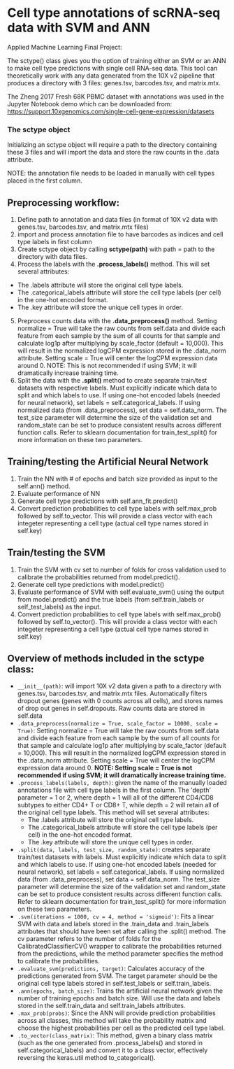 # Cell type annotations of scRNA-seq data with SVM and ANN
Applied Machine Learning Final Project: 

The sctype() class gives you the option of training either an SVM or an ANN to make cell type predictions
with single cell RNA-seq data. This tool can theoretically work with any data generated from the 10X v2
pipeline that produces a directory with 3 files: genes.tsv, barcodes.tsv, and matrix.mtx.

The Zheng 2017 Fresh 68K PBMC dataset with annotations was used in the Jupyter Notebook demo
which can be downloaded from:
https://support.10xgenomics.com/single-cell-gene-expression/datasets

### The sctype object
Initializing an sctype object will require a path to the directory containing these 3 files and will 
import the data and store the raw counts in the .data attribute. 

NOTE: the annotation file needs to be loaded in manually with cell types placed in the first column.


## __Preprocessing workflow__:
1. Define path to annotation and data files (in format of 10X v2 data with genes.tsv, barcodes.tsv, and matrix.mtx files)
2. import and process annotation file to have barcodes as indices and cell type labels in first column
3. Create sctype object by calling __sctype(path)__ with path = path to the directory with data files.
4. Process the labels with the __.process_labels()__ method. This will set several attributes:
  - The .labels attribute will store the original cell type labels.
  - The .categorical_labels attribute will store the cell type labels (per cell) in the one-hot encoded format.
  - The .key attribute will store the unique cell types in order. 
5. Preprocess counts data with the __.data_preprocess()__ method. Setting normalize = True will take the raw counts from self.data
and divide each feature from each sample by the sum of all counts for that sample and calculate log1p after multiplying
by scale_factor (default = 10,000). This will result in the normalized logCPM expression stored in the .data_norm attribute.
Setting scale = True will center the logCPM expression data around 0. NOTE: This is not recommended if using SVM; it will
dramatically increase training time.
6. Split the data with the __.split()__ method to create separate train/test datasets with respective labels. Must explicitly
indicate which data to split and which labels to  use. If using one-hot encoded labels (needed for neural network), set 
labels = self.categorical_labels. If using normalized data (from .data_preprocess), set data = self.data_norm.
The test_size parameter will determine the size of the validation set and random_state can be set to produce consistent results
across different function calls. Refer to sklearn documentation for train_test_split() for more information on these two parameters.

## Training/testing the Artificial Neural Network
1. Train the NN with # of epochs and batch size provided as input to the self.ann() method.
2. Evaluate performance of NN
3. Generate cell type predictions with self.ann_fit.predict()
4. Convert prediction probabilities to cell type labels with self.max_prob followed by self.to_vector. This will provide a 
class vector with each integeter representing a cell type (actual cell type names stored in self.key)

## Train/testing the SVM
1. Train the SVM with cv set to number of folds for cross validation used to calibrate the probabilities returned from model.predict().
2. Generate cell type predictions with model.predict()
3. Evaluate performance of SVM with self.evaluate_svm() using the output from model.predict() and the true labels 
(from self.train_labels or self_test_labels) as the input.
4. Convert prediction probabilities to cell type labels with self.max_prob() followed by self.to_vector(). This will provide a class 
vector with each integeter representing a cell type (actual cell type names stored in self.key)

## Overview of __methods__ included in the sctype class:
- `__init__(path)`: will import 10X v2 data given a path to a directory with genes.tsv, barcodes.tsv, and matrix.mtx files. Automatically 
filters dropout genes (genes with 0 counts across all cells), and stores names of drop out genes in self.dropouts. Raw counts data
are stored in self.data
- `.data_preprocess(normalize = True, scale_factor = 10000, scale = True)`: Setting normalize = True will take the raw counts from self.data
and divide each feature from each sample by the sum of all counts for that sample and calculate log1p after multiplying
by scale_factor (default = 10,000). This will result in the normalized logCPM expression stored in the .data_norm attribute.
Setting scale = True will center the logCPM expression data around 0. __NOTE: Setting scale = True is not recommended if using SVM; it will
dramatically increase training time.__
- `.process_labels(labels, depth)`: given the name of the manually loaded annotations file with cell type labels in the first column. 
The 'depth' parameter = 1 or 2, where depth = 1 will all of the different CD4/CD8 subtypes to either CD4+ T or CD8+ T, while depth = 2
will retain all of the original cell type labels. 
This method will set several attributes:
   - The .labels attribute will store the original cell type labels.
   - The .categorical_labels attribute will store the cell type labels (per cell) in the one-hot encoded format.
   - The .key attribute will store the unique cell types in order. 
- `.split(data, labels, test_size, random_state)`: creates separate train/test datasets with labels. Must explicitly
indicate which data to split and which labels to use. If using one-hot encoded labels (needed for neural network), set 
labels = self.categorical_labels. If using normalized data (from .data_preprocess), set data = self.data_norm.
The test_size parameter will determine the size of the validation set and random_state can be set to produce consistent results
across different function calls. Refer to sklearn documentation for train_test_split() for more information on these two parameters.
- `.svm(iterations = 1000, cv = 4, method = 'sigmoid')`: Fits a linear SVM with data and labels stored in the .train_data and .train_labels
attributes that should have been set after calling the .split() method. The cv parameter refers to the number of folds for the 
CalibratedClassifierCV() wrapper to calibrate the probabilities returned from the predictions, while the method parameter specifies the 
method to calibrate the probabilities. 
- `.evaluate_svm(predictions, target)`: Calculates accuracy of the predictions generated from SVM. The target parameter should be the
original cell type labels stored in self.test_labels or self.train_labels.
- `.ann(epochs, batch_size)`: Trains the artificial neural network given the number of training epochs and batch size. Will use the data and 
labels stored in the self.train_data and self.train_labels attributes.
- `.max_prob(probs)`: Since the ANN will provide prediction probabilities across all classes, this method will take the probability matrix
and choose the highest probabilities per cell as the predicted cell type label.
- `.to_vector(class_matrix)`: This method, given a binary class matrix (such as the one generated from .process_labels() and stored in
self.categorical_labels) and convert it to a class vector, effectively reversing the keras.util method to_categorical(). 
